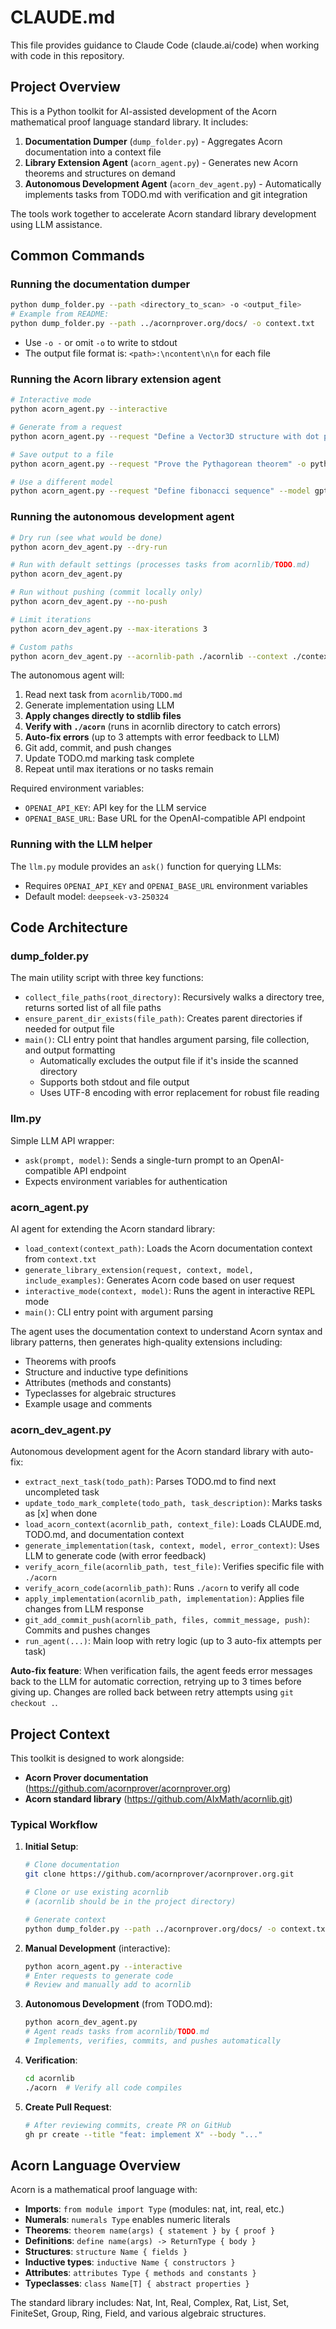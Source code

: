 # CLAUDE.md

This file provides guidance to Claude Code (claude.ai/code) when working with code in this repository.

## Project Overview

This is a Python toolkit for AI-assisted development of the Acorn mathematical proof language standard library. It includes:

1. **Documentation Dumper** (`dump_folder.py`) - Aggregates Acorn documentation into a context file
2. **Library Extension Agent** (`acorn_agent.py`) - Generates new Acorn theorems and structures on demand
3. **Autonomous Development Agent** (`acorn_dev_agent.py`) - Automatically implements tasks from TODO.md with verification and git integration

The tools work together to accelerate Acorn standard library development using LLM assistance.

## Common Commands

### Running the documentation dumper
```bash
python dump_folder.py --path <directory_to_scan> -o <output_file>
# Example from README:
python dump_folder.py --path ../acornprover.org/docs/ -o context.txt
```

- Use `-o -` or omit `-o` to write to stdout
- The output file format is: `<path>:\ncontent\n\n` for each file

### Running the Acorn library extension agent
```bash
# Interactive mode
python acorn_agent.py --interactive

# Generate from a request
python acorn_agent.py --request "Define a Vector3D structure with dot product"

# Save output to a file
python acorn_agent.py --request "Prove the Pythagorean theorem" -o pythagorean.ac

# Use a different model
python acorn_agent.py --request "Define fibonacci sequence" --model gpt-4
```

### Running the autonomous development agent
```bash
# Dry run (see what would be done)
python acorn_dev_agent.py --dry-run

# Run with default settings (processes tasks from acornlib/TODO.md)
python acorn_dev_agent.py

# Run without pushing (commit locally only)
python acorn_dev_agent.py --no-push

# Limit iterations
python acorn_dev_agent.py --max-iterations 3

# Custom paths
python acorn_dev_agent.py --acornlib-path ./acornlib --context ./context.txt
```

The autonomous agent will:
1. Read next task from `acornlib/TODO.md`
2. Generate implementation using LLM
3. **Apply changes directly to stdlib files**
4. **Verify with `./acorn`** (runs in acornlib directory to catch errors)
5. **Auto-fix errors** (up to 3 attempts with error feedback to LLM)
6. Git add, commit, and push changes
7. Update TODO.md marking task complete
8. Repeat until max iterations or no tasks remain

Required environment variables:
- `OPENAI_API_KEY`: API key for the LLM service
- `OPENAI_BASE_URL`: Base URL for the OpenAI-compatible API endpoint

### Running with the LLM helper
The `llm.py` module provides an `ask()` function for querying LLMs:
- Requires `OPENAI_API_KEY` and `OPENAI_BASE_URL` environment variables
- Default model: `deepseek-v3-250324`

## Code Architecture

### dump_folder.py
The main utility script with three key functions:
- `collect_file_paths(root_directory)`: Recursively walks a directory tree, returns sorted list of all file paths
- `ensure_parent_dir_exists(file_path)`: Creates parent directories if needed for output file
- `main()`: CLI entry point that handles argument parsing, file collection, and output formatting
  - Automatically excludes the output file if it's inside the scanned directory
  - Supports both stdout and file output
  - Uses UTF-8 encoding with error replacement for robust file reading

### llm.py
Simple LLM API wrapper:
- `ask(prompt, model)`: Sends a single-turn prompt to an OpenAI-compatible API endpoint
- Expects environment variables for authentication

### acorn_agent.py
AI agent for extending the Acorn standard library:
- `load_context(context_path)`: Loads the Acorn documentation context from `context.txt`
- `generate_library_extension(request, context, model, include_examples)`: Generates Acorn code based on user request
- `interactive_mode(context, model)`: Runs the agent in interactive REPL mode
- `main()`: CLI entry point with argument parsing

The agent uses the documentation context to understand Acorn syntax and library patterns, then generates high-quality extensions including:
- Theorems with proofs
- Structure and inductive type definitions
- Attributes (methods and constants)
- Typeclasses for algebraic structures
- Example usage and comments

### acorn_dev_agent.py
Autonomous development agent for the Acorn standard library with auto-fix:
- `extract_next_task(todo_path)`: Parses TODO.md to find next uncompleted task
- `update_todo_mark_complete(todo_path, task_description)`: Marks tasks as [x] when done
- `load_acorn_context(acornlib_path, context_file)`: Loads CLAUDE.md, TODO.md, and documentation context
- `generate_implementation(task, context, model, error_context)`: Uses LLM to generate code (with error feedback)
- `verify_acorn_file(acornlib_path, test_file)`: Verifies specific file with `./acorn`
- `verify_acorn_code(acornlib_path)`: Runs `./acorn` to verify all code
- `apply_implementation(acornlib_path, implementation)`: Applies file changes from LLM response
- `git_add_commit_push(acornlib_path, files, commit_message, push)`: Commits and pushes changes
- `run_agent(...)`: Main loop with retry logic (up to 3 auto-fix attempts per task)

**Auto-fix feature**: When verification fails, the agent feeds error messages back to the LLM for automatic correction, retrying up to 3 times before giving up. Changes are rolled back between retry attempts using `git checkout .`.

## Project Context

This toolkit is designed to work alongside:
- **Acorn Prover documentation** (https://github.com/acornprover/acornprover.org)
- **Acorn standard library** (https://github.com/AIxMath/acornlib.git)

### Typical Workflow

1. **Initial Setup**:
   ```bash
   # Clone documentation
   git clone https://github.com/acornprover/acornprover.org.git

   # Clone or use existing acornlib
   # (acornlib should be in the project directory)

   # Generate context
   python dump_folder.py --path ../acornprover.org/docs/ -o context.txt
   ```

2. **Manual Development** (interactive):
   ```bash
   python acorn_agent.py --interactive
   # Enter requests to generate code
   # Review and manually add to acornlib
   ```

3. **Autonomous Development** (from TODO.md):
   ```bash
   python acorn_dev_agent.py
   # Agent reads tasks from acornlib/TODO.md
   # Implements, verifies, commits, and pushes automatically
   ```

4. **Verification**:
   ```bash
   cd acornlib
   ./acorn  # Verify all code compiles
   ```

5. **Create Pull Request**:
   ```bash
   # After reviewing commits, create PR on GitHub
   gh pr create --title "feat: implement X" --body "..."
   ```

## Acorn Language Overview

Acorn is a mathematical proof language with:
- **Imports**: `from module import Type` (modules: nat, int, real, etc.)
- **Numerals**: `numerals Type` enables numeric literals
- **Theorems**: `theorem name(args) { statement } by { proof }`
- **Definitions**: `define name(args) -> ReturnType { body }`
- **Structures**: `structure Name { fields }`
- **Inductive types**: `inductive Name { constructors }`
- **Attributes**: `attributes Type { methods and constants }`
- **Typeclasses**: `class Name[T] { abstract properties }`

The standard library includes: Nat, Int, Real, Complex, Rat, List, Set, FiniteSet, Group, Ring, Field, and various algebraic structures.
